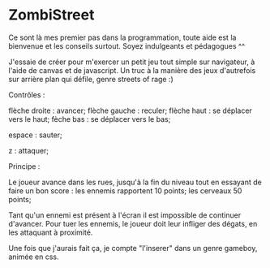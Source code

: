 # ZombiStreet


Ce sont là mes premier pas dans la programmation, toute aide est la bienvenue et les conseils surtout. Soyez indulgeants et pédagogues ^^

J'essaie de créer pour m'exercer un petit jeu tout simple sur navigateur, à l'aide de canvas et de javascript. Un truc à la manière des jeux d'autrefois sur arrière plan qui défile, genre streets of rage :)

Contrôles :

  flèche droite : avancer;
  flèche gauche : reculer;
  flèche haut : se déplacer vers le haut;
  fèche bas : se déplacer vers le bas;
  
  espace : sauter;
  
  z : attaquer;
  
Principe :

  Le joueur avance dans les rues, jusqu'à la fin du niveau tout en essayant de faire un bon score :
    les ennemis rapportent 10 points;
    les cerveaux 50 points;
    
  Tant qu'un ennemi est présent à l'écran il est impossible de continuer d'avancer.
  Pour tuer les ennemis, le joueur doit leur infliger des dégats, en les attaquant à proximité.
  
  
Une fois que j'aurais fait ça, je compte "l'inserer" dans un genre gameboy, animée en css.
  
